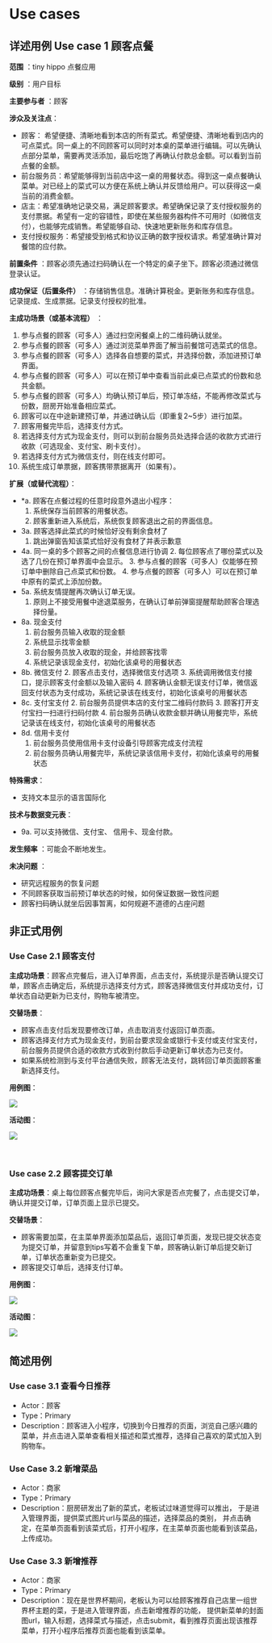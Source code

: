 # Use cases

## 详述用例 Use case 1 顾客点餐

**范围** ：tiny hippo 点餐应用


**级别** ：用户目标


**主要参与者** ：顾客


**涉众及关注点**：
- 顾客： 希望便捷、清晰地看到本店的所有菜式。希望便捷、清晰地看到店内的可点菜式。同一桌上的不同顾客可以同时对本桌的菜单进行编辑。可以先确认点部分菜单，需要再灵活添加，最后吃饱了再确认付款总金额。可以看到当前点餐的金额。
- 前台服务员：希望能够得到当前店中这一桌的用餐状态。得到这一桌点餐确认菜单。对已经上的菜式可以方便在系统上确认并反馈给用户。可以获得这一桌当前的消费金额。
- 店主：希望准确地记录交易，满足顾客要求。希望确保记录了支付授权服务的支付票据。希望有一定的容错性，即使在某些服务器构件不可用时（如微信支付），也能够完成销售。希望能够自动、快速地更新账务和库存信息。
- 支付授权服务：希望接受到格式和协议正确的数字授权请求。希望准确计算对餐馆的应付款。

**前置条件** ：顾客必须先通过扫码确认在一个特定的桌子坐下。顾客必须通过微信登录认证。


**成功保证（后置条件）** ：存储销售信息。准确计算税金。更新账务和库存信息。记录提成、生成票据。记录支付授权的批准。

**主成功场景（或基本流程）** ：
1. 参与点餐的顾客（可多人）通过扫空闲餐桌上的二维码确认就坐。
2. 参与点餐的顾客（可多人）通过浏览菜单界面了解当前餐馆可选菜式的信息。
3. 参与点餐的顾客（可多人）选择各自想要的菜式，并选择份数，添加进预订单界面。
4. 参与点餐的顾客（可多人）可以在预订单中查看当前此桌已点菜式的份数和总共金额。
5. 参与点餐的顾客（可多人）均确认预订单后，预订单冻结，不能再修改菜式与份数，厨房开始准备相应菜式。
6. 顾客可以在中途新建预订单，并通过确认后（即重复2~5步）进行加菜。
7. 顾客用餐完毕后，选择支付方式。
8. 若选择支付方式为现金支付，则可以到前台服务员处选择合适的收款方式进行收款（可选现金、支付宝、刷卡支付）。
9. 若选择支付方式为微信支付，则在线支付即可。
9. 系统生成订单票据，顾客携带票据离开（如果有）。


**扩展（或替代流程）**：
- *a. 顾客在点餐过程的任意时段意外退出小程序：
  1. 系统保存当前顾客的用餐状态。
  2. 顾客重新进入系统后，系统恢复顾客退出之前的界面信息。
- 3a. 顾客选择此菜式的时候恰好没有剩余食材了
  1. 跳出弹窗告知该菜式恰好没有食材了并表示歉意
- 4a. 同一桌的多个顾客之间的点餐信息进行协调
  2. 每位顾客点了哪份菜式以及选了几份在预订单界面中会显示。
  3. 参与点餐的顾客（可多人）仅能够在预订单中删除自己点菜式和份数。
  4. 参与点餐的顾客（可多人）可以在预订单中原有的菜式上添加份数。
- 5a. 系统友情提醒再次确认订单无误。
  1. 原则上不接受用餐中途退菜服务，在确认订单前弹窗提醒帮助顾客合理选择份量。
- 8a. 现金支付
  1. 前台服务员输入收取的现金额
  2. 系统显示找零金额
  3. 前台服务员放入收取的现金，并给顾客找零
  4. 系统记录该现金支付，初始化该桌号的用餐状态
- 8b. 微信支付
  2. 顾客点击支付，选择微信支付选项
  3. 系统调用微信支付接口，提示顾客支付金额以及输入密码
  4. 顾客确认金额无误支付订单，微信返回支付状态为支付成功，系统记录该在线支付，初始化该桌号的用餐状态
- 8c. 支付宝支付
  2. 前台服务员提供本店的支付宝二维码付款码
  3. 顾客打开支付宝扫一扫进行扫码付款
  4. 前台服务员确认收款金额并确认用餐完毕，系统记录该在线支付，初始化该桌号的用餐状态
- 8d. 信用卡支付
  1. 前台服务员使用信用卡支付设备引导顾客完成支付流程
  2. 前台服务员确认用餐完毕，系统记录该信用卡支付，初始化该桌号的用餐状态




**特殊需求**：
- 支持文本显示的语言国际化

**技术与数据变元表**：
- 9a. 可以支持微信、支付宝、 信用卡、现金付款。

**发生频率** ：可能会不断地发生。

**未决问题** ：
- 研究远程服务的恢复问题
- 不同顾客获取当前预订单状态的时候，如何保证数据一致性问题
- 顾客扫码确认就坐后因事暂离，如何规避不道德的占座问题


## 非正式用例
### Use Case 2.1 顾客支付

**主成功场景**：顾客点完餐后，进入订单界面，点击支付，系统提示是否确认提交订单，顾客点击确定后，系统提示选择支付方式，顾客选择微信支付并成功支付，订单状态自动更新为已支付，购物车被清空。

**交替场景**：
   - 顾客点击支付后发现要修改订单，点击取消支付返回订单页面。
   - 顾客选择支付方式为现金支付，到前台要求现金或银行卡支付或支付宝支付，前台服务员提供合适的收款方式收到付款后手动更新订单状态为已支付。
   - 如果系统检测到与支付平台通信失败，顾客无法支付，跳转回订单页面顾客重新选择支付。

**用例图**：

![](http://wx1.sinaimg.cn/mw690/85eb32d8gy1fsx7fhyz78j20jc0f274i.jpg)

**活动图**：

![](http://wx4.sinaimg.cn/mw690/85eb32d8gy1fsx6gtl6lgj20fl0fwq32.jpg)

      
### Use case 2.2 顾客提交订单

**主成功场景**：桌上每位顾客点餐完毕后，询问大家是否点完餐了，点击提交订单，确认并提交订单，订单页面上显示已提交。

**交替场景**：

- 顾客需要加菜，在主菜单界面添加菜品后，返回订单页面，发现已提交状态变为提交订单，并留意到tips写着不会重复下单，顾客确认新订单后提交新订单，订单状态重新变为已提交。
- 顾客提交订单后，选择支付订单。

**用例图**：

![](http://wx2.sinaimg.cn/mw690/85eb32d8gy1fsx7fh9c8gj20dh0cj3ym.jpg)


**活动图**：

![](http://wx1.sinaimg.cn/mw690/85eb32d8gy1fsx7oz2iegj20dx0gq3ys.jpg)
        
## 简述用例

### Use case 3.1 查看今日推荐

- Actor：顾客
- Type：Primary
- Description：顾客进入小程序，切换到今日推荐的页面，浏览自己感兴趣的菜单，并点击进入菜单查看相关描述和菜式推荐，选择自己喜欢的菜式加入到购物车。
    
### Use Case 3.2 新增菜品
- Actor：商家
- Type：Primary
- Description：厨房研发出了新的菜式，老板试过味道觉得可以推出，
    于是进入管理界面，提供菜式图片url与菜品的描述，选择菜品的类别，
    并点击确定，在菜单页面看到该菜式后，打开小程序，在主菜单页面也能看到该菜品，上传成功。
   
### Use Case 3.3 新增推荐
- Actor：商家
- Type：Primary
- Description：现在是世界杯期间，老板认为可以给顾客推荐自己店里一组世界杯主题的菜，于是进入管理界面，点击新增推荐的功能，
  提供新菜单的封面图url，输入标题，选择菜式与描述，点击submit，看到推荐页面出现该推荐菜单，打开小程序后推荐页面也能看到该菜单。
    


        
  
